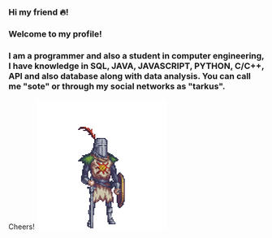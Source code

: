 ### Hi my friend 🔥!                                                                                                                                         
### Welcome to my profile! 
### I am a programmer and also a student in computer engineering, I have knowledge in SQL, JAVA, JAVASCRIPT, PYTHON, C/C++, API and also database along with data analysis. You can call me "sote" or through my social networks as "tarkus".
Cheers!
![](solaire.gif)

